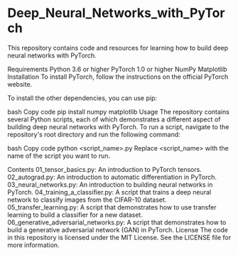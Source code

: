# Deep_Neural_Networks_with_PyTorch
This repository contains code and resources for learning how to build deep neural networks with PyTorch.

Requirements
Python 3.6 or higher
PyTorch 1.0 or higher
NumPy
Matplotlib
Installation
To install PyTorch, follow the instructions on the official PyTorch website.

To install the other dependencies, you can use pip:

bash
Copy code
pip install numpy matplotlib
Usage
The repository contains several Python scripts, each of which demonstrates a different aspect of building deep neural networks with PyTorch. To run a script, navigate to the repository's root directory and run the following command:

bash
Copy code
python <script_name>.py
Replace <script_name> with the name of the script you want to run.

Contents
01_tensor_basics.py: An introduction to PyTorch tensors.
02_autograd.py: An introduction to automatic differentiation in PyTorch.
03_neural_networks.py: An introduction to building neural networks in PyTorch.
04_training_a_classifier.py: A script that trains a deep neural network to classify images from the CIFAR-10 dataset.
05_transfer_learning.py: A script that demonstrates how to use transfer learning to build a classifier for a new dataset.
06_generative_adversarial_networks.py: A script that demonstrates how to build a generative adversarial network (GAN) in PyTorch.
License
The code in this repository is licensed under the MIT License. See the LICENSE file for more information.
